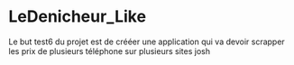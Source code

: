 # LeDenicheur_Like
Le but test6 du projet est de crééer une application qui va devoir scrapper les prix de plusieurs téléphone sur plusieurs sites
josh